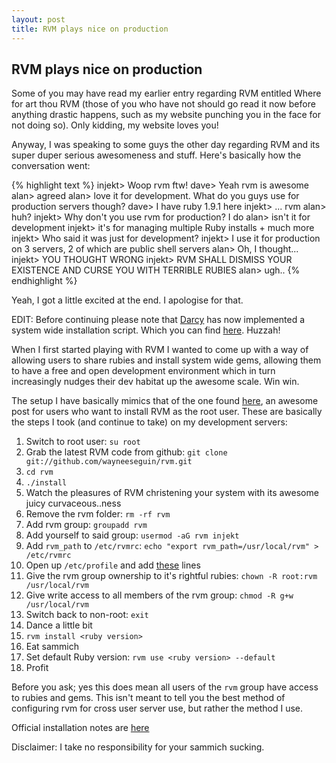```yaml
---
layout: post
title: RVM plays nice on production
---
```


## RVM plays nice on production

Some of you may have read my earlier entry regarding RVM entitled Where for art thou RVM (those of you who have not should go read it now before anything drastic happens, such as my website punching you in the face for not doing so). Only kidding, my website loves you!

Anyway, I was speaking to some guys the other day regarding RVM and its super duper serious awesomeness and stuff. Here's basically how the conversation went:

{% highlight text %}
injekt> Woop rvm ftw!
dave> Yeah rvm is awesome
alan> agreed
alan> love it for development. What do you guys use for production servers though?
dave> I have ruby 1.9.1 here
injekt> ... rvm
alan> huh?
injekt> Why don't you use rvm for production? I do
alan> isn't it for development
injekt> it's for managing multiple Ruby installs + much more
injekt> Who said it was just for development?
injekt> I use it for production on 3 servers, 2 of which are public shell servers
alan> Oh, I thought...
injekt> YOU THOUGHT WRONG
injekt> RVM SHALL DISMISS YOUR EXISTENCE AND CURSE YOU WITH TERRIBLE RUBIES
alan> ugh..
{% endhighlight %}

Yeah, I got a little excited at the end. I apologise for that.

EDIT: Before continuing please note that [Darcy](http://blog.ninjahideout.com/) has now implemented a system wide installation script. Which you can find [here](http://rvm.beginrescueend.com/deployment/system-wide/). Huzzah!

When I first started playing with RVM I wanted to come up with a way of allowing users to share rubies and install system wide gems, allowing them to have a free and open development environment which in turn increasingly nudges their dev habitat up the awesome scale. Win win.

The setup I have basically mimics that of the one found [here](http://greg.nokes.name/2010/03/26/rooting-with-rvm/), an awesome post for users who want to install RVM as the root user. These are basically the steps I took (and continue to take) on my development servers:

1. Switch to root user: `su root`
2. Grab the latest RVM code from github: `git clone git://github.com/wayneeseguin/rvm.git`
3. `cd rvm`
4. `./install`
5. Watch the pleasures of RVM christening your system with its awesome juicy curvaceous..ness
6. Remove the rvm folder: `rm -rf rvm`
7. Add rvm group: `groupadd rvm`
8. Add yourself to said group: `usermod -aG rvm injekt`
9. Add `rvm_path` to `/etc/rvmrc`: `echo "export rvm_path=/usr/local/rvm" > /etc/rvmrc`
10. Open up `/etc/profile` and add [these](http://pastie.org/1015720) lines
11. Give the rvm group ownership to it's rightful rubies: `chown -R root:rvm /usr/local/rvm`
12. Give write access to all members of the rvm group: `chmod -R g+w /usr/local/rvm`
13. Switch back to non-root: `exit`
14. Dance a little bit
15. `rvm install <ruby version>`
16. Eat sammich
17. Set default Ruby version: `rvm use <ruby version> --default`
18. Profit

Before you ask; yes this does mean all users of the `rvm` group have access to rubies and gems. This isn't meant to tell you the best method of configuring rvm for cross user server use, but rather the method I use.

Official installation notes are [here](http://rvm.beginrescueend.com/rvm/install)

Disclaimer: I take no responsibility for your sammich sucking.